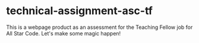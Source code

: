 # technical-assignment-asc-tf
This is a webpage product as an assessment for the Teaching Fellow job for All Star Code. Let's make some magic happen!
